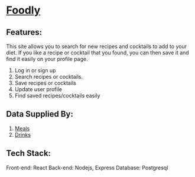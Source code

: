 # [Foodly](https://foodly-capstone2.surge.sh/)

## Features:
This site allows you to search for new recipes and cocktails to add to your diet. If you like a recipe or cocktail that you found, you can then save it and find it easily on your profile page.

1. Log in or sign up
2. Search recipes or cocktails.
3. Save recipes or cocktails
4. Update user profile
5. Find saved recipes/cocktails easily

## Data Supplied By:
1. [Meals](https://www.themealdb.com/api.php)
2. [Drinks](https://www.thecocktaildb.com/api.php)

## Tech Stack:
Front-end: React
Back-end: Nodejs, Express
Database: Postgresql